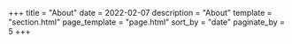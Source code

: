 +++
title = "About"
date = 2022-02-07
description = "About"
template = "section.html"
page_template = "page.html"
sort_by = "date"
paginate_by = 5
+++


